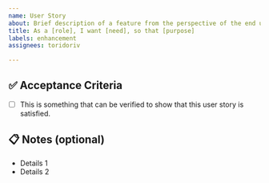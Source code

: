 ```yaml
---
name: User Story
about: Brief description of a feature from the perspective of the end user.
title: As a [role], I want [need], so that [purpose]
labels: enhancement
assignees: toridoriv

---
```


## ✅ Acceptance Criteria

- [ ] This is something that can be verified to show that this user story is satisfied.

## 📋 Notes (optional)

- Details 1
- Details 2
